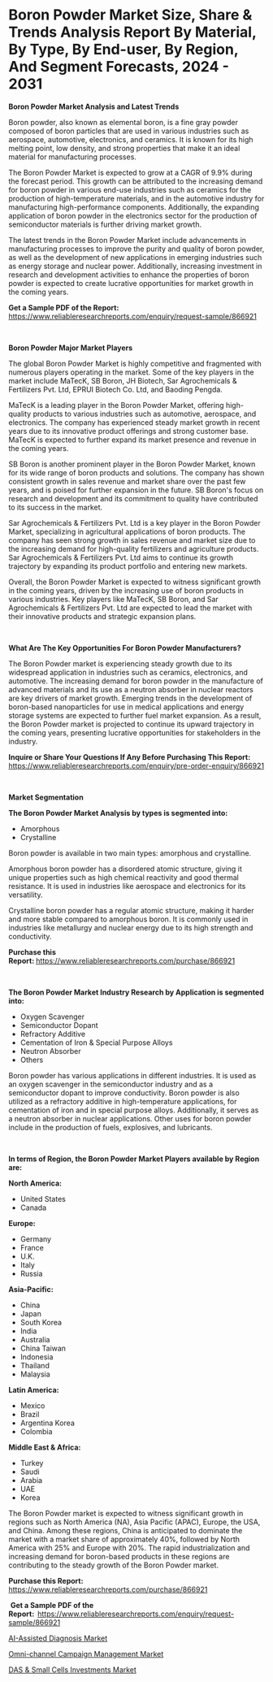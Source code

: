 <p><h1>Boron Powder Market Size, Share & Trends Analysis Report By Material, By Type, By End-user, By Region, And Segment Forecasts, 2024 - 2031</h1></p><p><strong>Boron Powder Market Analysis and Latest Trends</strong></p>
<p><p>Boron powder, also known as elemental boron, is a fine gray powder composed of boron particles that are used in various industries such as aerospace, automotive, electronics, and ceramics. It is known for its high melting point, low density, and strong properties that make it an ideal material for manufacturing processes.</p><p>The Boron Powder Market is expected to grow at a CAGR of 9.9% during the forecast period. This growth can be attributed to the increasing demand for boron powder in various end-use industries such as ceramics for the production of high-temperature materials, and in the automotive industry for manufacturing high-performance components. Additionally, the expanding application of boron powder in the electronics sector for the production of semiconductor materials is further driving market growth.</p><p>The latest trends in the Boron Powder Market include advancements in manufacturing processes to improve the purity and quality of boron powder, as well as the development of new applications in emerging industries such as energy storage and nuclear power. Additionally, increasing investment in research and development activities to enhance the properties of boron powder is expected to create lucrative opportunities for market growth in the coming years.</p></p>
<p><strong>Get a Sample PDF of the Report:&nbsp;</strong> <a href="https://www.reliableresearchreports.com/enquiry/request-sample/866921">https://www.reliableresearchreports.com/enquiry/request-sample/866921</a></p>
<p>&nbsp;</p>
<p><strong>Boron Powder Major Market Players</strong></p>
<p><p>The global Boron Powder Market is highly competitive and fragmented with numerous players operating in the market. Some of the key players in the market include MaTecK, SB Boron, JH Biotech, Sar Agrochemicals & Fertilizers Pvt. Ltd, EPRUI Biotech Co. Ltd, and Baoding Pengda.</p><p>MaTecK is a leading player in the Boron Powder Market, offering high-quality products to various industries such as automotive, aerospace, and electronics. The company has experienced steady market growth in recent years due to its innovative product offerings and strong customer base. MaTecK is expected to further expand its market presence and revenue in the coming years.</p><p>SB Boron is another prominent player in the Boron Powder Market, known for its wide range of boron products and solutions. The company has shown consistent growth in sales revenue and market share over the past few years, and is poised for further expansion in the future. SB Boron's focus on research and development and its commitment to quality have contributed to its success in the market.</p><p>Sar Agrochemicals & Fertilizers Pvt. Ltd is a key player in the Boron Powder Market, specializing in agricultural applications of boron products. The company has seen strong growth in sales revenue and market size due to the increasing demand for high-quality fertilizers and agriculture products. Sar Agrochemicals & Fertilizers Pvt. Ltd aims to continue its growth trajectory by expanding its product portfolio and entering new markets.</p><p>Overall, the Boron Powder Market is expected to witness significant growth in the coming years, driven by the increasing use of boron products in various industries. Key players like MaTecK, SB Boron, and Sar Agrochemicals & Fertilizers Pvt. Ltd are expected to lead the market with their innovative products and strategic expansion plans.</p></p>
<p>&nbsp;</p>
<p><strong>What Are The Key Opportunities For Boron Powder Manufacturers?</strong></p>
<p><p>The Boron Powder market is experiencing steady growth due to its widespread application in industries such as ceramics, electronics, and automotive. The increasing demand for boron powder in the manufacture of advanced materials and its use as a neutron absorber in nuclear reactors are key drivers of market growth. Emerging trends in the development of boron-based nanoparticles for use in medical applications and energy storage systems are expected to further fuel market expansion. As a result, the Boron Powder market is projected to continue its upward trajectory in the coming years, presenting lucrative opportunities for stakeholders in the industry.</p></p>
<p><strong>Inquire or Share Your Questions If Any Before Purchasing This Report:</strong> <a href="https://www.reliableresearchreports.com/enquiry/pre-order-enquiry/866921">https://www.reliableresearchreports.com/enquiry/pre-order-enquiry/866921</a></p>
<p>&nbsp;</p>
<p><strong>Market Segmentation</strong></p>
<p><strong>The Boron Powder Market Analysis by types is segmented into:</strong></p>
<p><ul><li>Amorphous</li><li>Crystalline</li></ul></p>
<p><p>Boron powder is available in two main types: amorphous and crystalline. </p><p>Amorphous boron powder has a disordered atomic structure, giving it unique properties such as high chemical reactivity and good thermal resistance. It is used in industries like aerospace and electronics for its versatility.</p><p>Crystalline boron powder has a regular atomic structure, making it harder and more stable compared to amorphous boron. It is commonly used in industries like metallurgy and nuclear energy due to its high strength and conductivity.</p></p>
<p><strong>Purchase this Report:&nbsp;</strong><a href="https://www.reliableresearchreports.com/purchase/866921">https://www.reliableresearchreports.com/purchase/866921</a></p>
<p>&nbsp;</p>
<p><strong>The Boron Powder Market Industry Research by Application is segmented into:</strong></p>
<p><ul><li>Oxygen Scavenger</li><li>Semiconductor Dopant</li><li>Refractory Additive</li><li>Cementation of Iron & Special Purpose Alloys</li><li>Neutron Absorber</li><li>Others</li></ul></p>
<p><p>Boron powder has various applications in different industries. It is used as an oxygen scavenger in the semiconductor industry and as a semiconductor dopant to improve conductivity. Boron powder is also utilized as a refractory additive in high-temperature applications, for cementation of iron and in special purpose alloys. Additionally, it serves as a neutron absorber in nuclear applications. Other uses for boron powder include in the production of fuels, explosives, and lubricants.</p></p>
<p>&nbsp;</p>
<p><strong>In terms of Region, the Boron Powder Market Players available by Region are:</strong></p>
<p>
    <p> <strong> North America: </strong>
        <ul>
            <li>United States</li>
            <li>Canada</li>
        </ul>
        </p> 
    <p> <strong> Europe: </strong>
        <ul>
            <li>Germany</li>
            <li>France</li>
            <li>U.K.</li>
            <li>Italy</li>
            <li>Russia</li>
        </ul>
        </p> 
    <p> <strong> Asia-Pacific: </strong>
        <ul>
            <li>China</li>
            <li>Japan</li>
            <li>South Korea</li>
            <li>India</li>
            <li>Australia</li>
            <li>China Taiwan</li>
            <li>Indonesia</li>
            <li>Thailand</li>
            <li>Malaysia</li>
        </ul>
        </p> 
    <p> <strong> Latin America: </strong>
        <ul>
            <li>Mexico</li>
            <li>Brazil</li>
            <li>Argentina Korea</li>
            <li>Colombia</li>
        </ul>
        </p> 
    <p> <strong> Middle East & Africa: </strong>
        <ul>
            <li>Turkey</li>
            <li>Saudi</li>
            <li>Arabia</li>
            <li>UAE</li>
            <li>Korea</li>
        </ul>
    </p>
    </p>
<p><p>The Boron Powder market is expected to witness significant growth in regions such as North America (NA), Asia Pacific (APAC), Europe, the USA, and China. Among these regions, China is anticipated to dominate the market with a market share of approximately 40%, followed by North America with 25% and Europe with 20%. The rapid industrialization and increasing demand for boron-based products in these regions are contributing to the steady growth of the Boron Powder market.</p></p>
<p><strong>Purchase this Report: </strong><a href="https://www.reliableresearchreports.com/purchase/866921">https://www.reliableresearchreports.com/purchase/866921</a></p>
<p>&nbsp;<strong>Get a Sample PDF of the Report:&nbsp;&nbsp;</strong><a href="https://www.reliableresearchreports.com/enquiry/request-sample/866921">https://www.reliableresearchreports.com/enquiry/request-sample/866921</a></p>
<p><strong></strong></p>
<p><p><a href="https://view.publitas.com/reportprime-1/global-ai-assisted-diagnosis-market-size-and-market-trends-insights-and-projections-from-2024-to-2031/">AI-Assisted Diagnosis Market</a></p><p><a href="https://view.publitas.com/reportprime-1/omni-channel-campaign-management-market-analysis-examines-its-scope-on-growth-opportunities-and-forecasted-trends-spanning-from-2024-to-2031/">Omni-channel Campaign Management Market</a></p><p><a href="https://view.publitas.com/reportprime-1/das-small-cells-investments-market-size-and-examines-its-market-scope-with-a-primary-focus-on-growth-opportunities-and-forecasted-trends-spanning-from-2024-to-2031/">DAS & Small Cells Investments Market</a></p></p>
